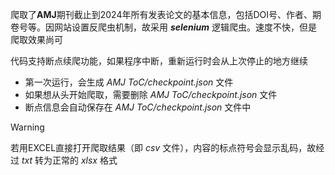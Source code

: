 爬取了**AMJ**期刊截止到2024年所有发表论文的基本信息，包括DOI号、作者、期卷号等。因网站设置反爬虫机制，故采用 ***selenium*** 逻辑爬虫。速度不快，但是爬取效果尚可

代码支持断点续爬功能，如果程序中断，重新运行时会从上次停止的地方继续
+ 第一次运行，会生成 *AMJ ToC/checkpoint.json* 文件
+ 如果想从头开始爬取，需要删除 *AMJ ToC/checkpoint.json* 文件
+ 断点信息会自动保存在 *AMJ ToC/checkpoint.json* 文件中
> [!WARNING]
> 若用EXCEL直接打开爬取结果（即 *csv* 文件），内容的标点符号会显示乱码，故经过 *txt* 转为正常的 *xlsx* 格式
